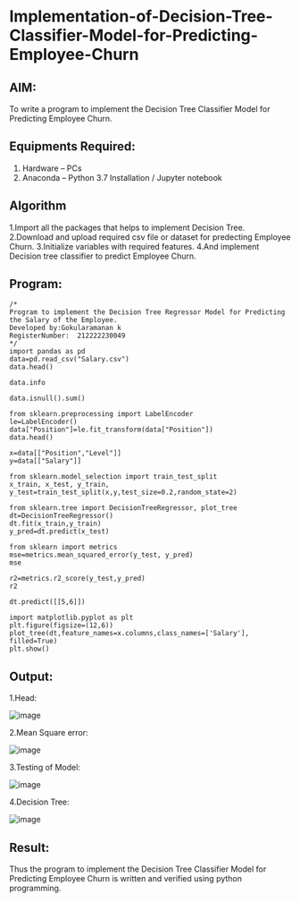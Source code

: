 # Implementation-of-Decision-Tree-Classifier-Model-for-Predicting-Employee-Churn

## AIM:
To write a program to implement the Decision Tree Classifier Model for Predicting Employee Churn.

## Equipments Required:
1. Hardware – PCs
2. Anaconda – Python 3.7 Installation / Jupyter notebook

## Algorithm
1.Import all the packages that helps to implement Decision Tree.
2.Download and upload required csv file or dataset for predecting Employee Churn.
3.Initialize variables with required features.
4.And implement Decision tree classifier to predict Employee Churn.

## Program:
```
/*
Program to implement the Decision Tree Regressor Model for Predicting the Salary of the Employee.
Developed by:Gokularamanan k
RegisterNumber:  212222230049
*/
import pandas as pd
data=pd.read_csv("Salary.csv")
data.head()

data.info

data.isnull().sum()

from sklearn.preprocessing import LabelEncoder
le=LabelEncoder()
data["Position"]=le.fit_transform(data["Position"])
data.head()

x=data[["Position","Level"]]
y=data[["Salary"]]

from sklearn.model_selection import train_test_split
x_train, x_test, y_train, y_test=train_test_split(x,y,test_size=0.2,random_state=2)

from sklearn.tree import DecisionTreeRegressor, plot_tree
dt=DecisionTreeRegressor()
dt.fit(x_train,y_train)
y_pred=dt.predict(x_test)

from sklearn import metrics
mse=metrics.mean_squared_error(y_test, y_pred)
mse

r2=metrics.r2_score(y_test,y_pred)
r2

dt.predict([[5,6]])

import matplotlib.pyplot as plt
plt.figure(figsize=(12,6))
plot_tree(dt,feature_names=x.columns,class_names=['Salary'], filled=True)
plt.show()

```

## Output:

1.Head:

![image](https://github.com/Gokulanbazhagan/Implementation-of-Decision-Tree-Classifier-Model-for-Predicting-Employee-Churn/assets/119518996/dc694c2a-2d85-4110-b31c-70ecb924a930)

2.Mean Square error:

![image](https://github.com/Gokulanbazhagan/Implementation-of-Decision-Tree-Classifier-Model-for-Predicting-Employee-Churn/assets/119518996/b1909abb-e101-4b5f-98ec-82ccfc204ea4)

3.Testing of Model:

![image](https://github.com/Gokulanbazhagan/Implementation-of-Decision-Tree-Classifier-Model-for-Predicting-Employee-Churn/assets/119518996/65d82966-1d4d-4aaf-ab2a-2c98b0f40e74)

4.Decision Tree:

 ![image](https://github.com/Gokulanbazhagan/Implementation-of-Decision-Tree-Classifier-Model-for-Predicting-Employee-Churn/assets/119518996/e4036864-1a0b-4042-bca7-2f9309fb2dc0)




## Result:
Thus the program to implement the  Decision Tree Classifier Model for Predicting Employee Churn is written and verified using python programming.
